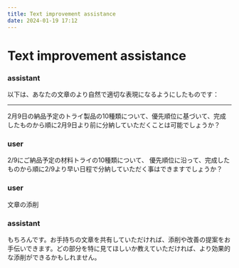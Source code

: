 ```yaml
---
title: Text improvement assistance
date: 2024-01-19 17:12
---
```


# Text improvement assistance

### assistant  

以下は、あなたの文章のより自然で適切な表現になるようにしたものです：

---

2月9日の納品予定のトライ製品の10種類について、優先順位に基づいて、完成したものから順に2月9日より前に分納していただくことは可能でしょうか？

### user  

2/9にご納品予定の材料トライの10種類について、
優先順位に沿って、完成したものから順に2/9より早い日程で分納していただく事はできますでしょうか？


### user  

文章の添削


### assistant  

もちろんです。お手持ちの文章を共有していただければ、添削や改善の提案をお手伝いできます。どの部分を特に見てほしいか教えていただければ、より効果的な添削ができるかもしれません。
